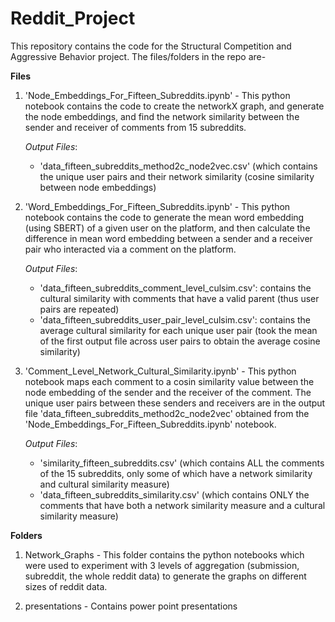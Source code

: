 # Reddit_Project

This repository contains the code for the Structural Competition and Aggressive Behavior project. The files/folders in the repo are-

**Files**

1. 'Node_Embeddings_For_Fifteen_Subreddits.ipynb' - This python notebook contains the code to create the networkX graph, and generate the node embeddings, and find the network similarity between the sender and receiver of comments from 15 subreddits.

   _Output Files_:
   * 'data_fifteen_subreddits_method2c_node2vec.csv' (which contains the unique user pairs and their network similarity (cosine similarity between node embeddings)

2. 'Word_Embeddings_For_Fifteen_Subreddits.ipynb' - This python notebook contains the code to generate the mean word embedding (using SBERT) of a given user on the platform, and then calculate the difference in mean word embedding between a sender and a receiver pair who interacted via a comment on the platform.

   _Output Files_:
   * 'data_fifteen_subreddits_comment_level_culsim.csv': contains the cultural similarity with comments that have a valid parent (thus user pairs are repeated)
   * 'data_fifteen_subreddits_user_pair_level_culsim.csv': contains the average cultural similarity for each unique user pair (took the mean of the first output file across user pairs to obtain the average cosine similarity)

3. 'Comment_Level_Network_Cultural_Similarity.ipynb' - This python notebook maps each comment to a cosin similarity value between the node embedding of the sender and the receiver of the comment. The unique user pairs between these senders and receivers are in the output file 'data_fifteen_subreddits_method2c_node2vec' obtained from the 'Node_Embeddings_For_Fifteen_Subreddits.ipynb' notebook. 

   _Output Files_:
   * 'similarity_fifteen_subreddits.csv' (which contains ALL the comments of the 15 subreddits, only some of which have a network similarity and cultural similarity measure)
   * 'data_fifteen_subreddits_similarity.csv' (which contains ONLY the comments that have both a network similarity measure and a cultural similarity measure)


**Folders**

1. Network_Graphs - This folder contains the python notebooks which were used to experiment with 3 levels of aggregation (submission, subreddit, the whole reddit data) to generate the graphs on different sizes of reddit data.

2. presentations - Contains power point presentations
